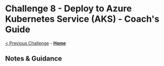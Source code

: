 # Challenge 8 - Deploy to Azure Kubernetes Service (AKS) - Coach's Guide

[< Previous Challenge](./Solution-07.md) - **[Home](../README.md)**

## Notes & Guidance